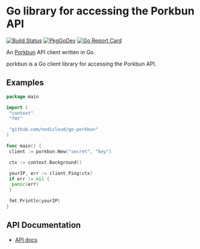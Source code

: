 # Go library for accessing the Porkbun API

[![Build Status](https://github.com/nodicloud/go-porkbun/workflows/Main/badge.svg?branch=master)](https://github.com/nodicloud/go-porkbun/actions)
[![PkgGoDev](https://pkg.go.dev/badge/github.com/nodicloud/go-porkbun)](https://pkg.go.dev/github.com/nodicloud/go-porkbun)
[![Go Report Card](https://goreportcard.com/badge/github.com/nodicloud/go-porkbun)](https://goreportcard.com/report/github.com/nodicloud/go-porkbun)

An [Porkbun](https://porkbun.com) API client written in Go.

porkbun is a Go client library for accessing the Porkbun API.

## Examples

```go
package main

import (
 "context"
 "fmt"

 "github.com/nodicloud/go-porkbun"
)

func main() {
 client := porkbun.New("secret", "key")

 ctx := context.Background()

 yourIP, err := client.Ping(ctx)
 if err != nil {
  panic(err)
 }

 fmt.Println(yourIP)
}
```

## API Documentation

- [API docs](https://porkbun.com/api/json/v3/documentation)
